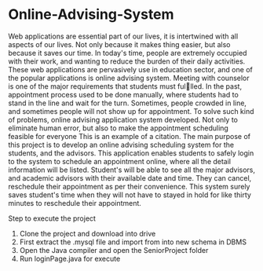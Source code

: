 # Online-Advising-System

Web applications are essential part of our lives, it is intertwined with all aspects of our lives.
Not only because it makes thing easier, but also because it saves our time. In today's time,
people are extremely occupied with their work, and wanting to reduce the burden of their
daily activities. These web applications are pervasively use in education sector, and one of
the popular applications is online advising system. Meeting with counselor is one of the
major requirements that students must fullled. In the past, appointment process used to
be done manually, where students had to stand in the line and wait for the turn. Sometimes,
people crowded in line, and sometimes people will not show up for appointment. To solve
such kind of problems, online advising application system developed. Not only to eliminate
human error, but also to make the appointment scheduling feasible for everyone This is an
example of a citation.
The main purpose of this project is to develop an online advising scheduling system for
the students, and the advisors. This application enables students to safely login to the system
to schedule an appointment online, where all the detail information will be listed. Student's
will be able to see all the major advisors, and academic advisors with their available date
and time. They can cancel, reschedule their appointment as per their convenience. This
system surely saves student's time when they will not have to stayed in hold for like thirty
minutes to reschedule their appointment.


Step to execute the project
1.	Clone the project and download into drive
2.	First extract the .mysql file and import from  into new schema in DBMS
3.	Open the Java compiler and open the SeniorProject folder
4.	Run loginPage.java for execute


